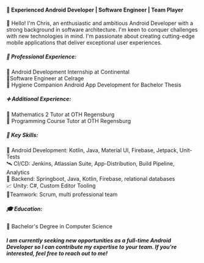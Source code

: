 #### 📱 Experienced Android Developer | Software Engineer | Team Player

👋 Hello! I'm Chris, an enthusiastic and ambitious Android Developer with a strong background in software architecture. I'm keen to conquer challenges with new technologies in mind. I'm passionate about creating cutting-edge mobile applications that deliver exceptional user experiences.

##### 💼 Professional Experience:
🔹 Android Development Internship at Continental  
🔹Software Engineer at Celrage  
🔹 Hygiene Companion Android App Development for Bachelor Thesis

##### ➕ Additional Experience:
🔹 Mathematics 2 Tutor at OTH Regensburg  
🔹 Programming Course Tutor at OTH Regensburg

##### 🔑 Key Skills:
 📲 Android Development: Kotlin, Java, Material UI, Firebase, Jetpack, Unit-Tests  
 🛰️ CI/CD: Jenkins, Atlassian Suite, App-Distribution, Build Pipeline, Analytics  
 🔐 Backend: Springboot, Java, Kotlin, Firebase, relational databases  
 📈 Unity: C#, Custom Editor Tooling  
 💬Teamwork: Scrum, multi professional team  

##### 🎓 Education:
🔹 Bachelor's Degree in Computer Science

##### I am currently seeking new opportunities as a full-time Android Developer so I can contribute my expertise to your team. If you're interested, feel free to reach out to me!
